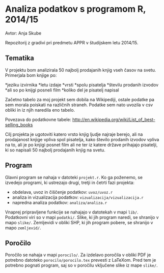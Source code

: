 # Analiza podatkov s programom R, 2014/15

Avtor: Anja Skube

Repozitorij z gradivi pri predmetu APPR v študijskem letu 2014/15.

## Tematika


V projektu bom analizirala 50 najbolj prodajanih knjig vseh časov na svetu. Primerjala bom knjige po:


*jeziku izvirnika
*letu izdaje
*vrsti
*spolu pisatelja
*številu prodanih izvodov
*ali so po knijgi posneli film
*koliko del je pisatelj napisal


Začetno tabelo za moj projekt sem dobila na Wikipediji, ostale podatke pa sem morala poiskati na različnih straneh. Podatke sem nato uvozila v csv obliki in iz njih naredila eno tabelo. 

Povezava do podatkovne tabele:
http://en.wikipedia.org/wiki/List_of_best-selling_books

Cilj projekta je ugotoviti katero vrsto knjig ljudje najraje berejo, ali na prodajanost knjige vpliva spol pisatelja, kako število prodanih izvodov vpliva na to, ali je po knjigi posnet film ali ne ter iz katere države prihajajo pisatelji, ki so napisali 50 najbolj prodajanih knjig na svetu. 

## Program

Glavni program se nahaja v datoteki `projekt.r`. Ko ga poženemo, se izvedejo
programi, ki ustrezajo drugi, tretji in četrti fazi projekta:

* obdelava, uvoz in čiščenje podatkov: `uvoz/uvoz.r`
* analiza in vizualizacija podatkov: `vizualizacija/vizualizacija.r`
* napredna analiza podatkov: `analiza/analiza.r`

Vnaprej pripravljene funkcije se nahajajo v datotekah v mapi `lib/`. Podatkovni
viri so v mapi `podatki/`. Slike, ki jih program naredi, se shranijo v mapo
`slike/`. Zemljevidi v obliki SHP, ki jih program pobere, se shranijo v mapo
`zemljevid/`.

## Poročilo

Poročilo se nahaja v mapi `porocilo/`. Za izdelavo poročila v obliki PDF je
potrebno datoteko `porocilo/porocilo.tex` prevesti z LaTeXom. Pred tem je
potrebno pognati program, saj so v poročilu vključene slike iz mape `slike/`.

